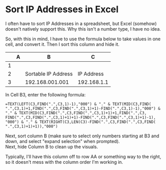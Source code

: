 # Sort IP Addresses in Excel

I often have to sort IP Addresses in a spreadsheet, but Excel (somehow) doesn't natively support this.  Why this isn't a number type, I have no idea.

So, with this in mind, I have to use the formula below to take values in one cell, and convert it.  Then I sort this column and hide it.

|  |  A | B | C | 
| ----------- | ----------- | ---- | ----| 
|1| | | | 
|2| |  Sortable IP Address    |   IP Address |
|3| |192.168.001.001  |  192.168.1.1 |

In Cell B3, enter the following formula:
```
=TEXT(LEFT(C3,FIND(".",C3,1)-1),"000") & "." & TEXT(MID(C3,FIND( ".",C3,1)+1,FIND(".",C3,FIND(".",C3,1)+1)-FIND(".",C3,1)-1),"000") & "." & TEXT(MID(C3,FIND(".",C3,FIND(".",C3,1)+1)+1,FIND(".",C3, FIND(".",C3,FIND(".",C3,1)+1)+1)-FIND(".",C3,FIND(".",C3,1)+1)-1), "000") & "." & TEXT(RIGHT(C3,LEN(C3)-FIND(".",C3,FIND(".",C3,FIND( ".",C3,1)+1)+1)),"000")
```

Next, sort column B (make sure to select only numbers starting at B3 and down, and select "expand selection" when prompted).  
Next, hide Column B to clean up the visuals.

Typically, I'll have this column off to row AA or something way to the right, so it doesn't mess with the column order I'm working in.
